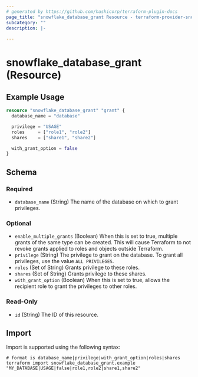 ```yaml
---
# generated by https://github.com/hashicorp/terraform-plugin-docs
page_title: "snowflake_database_grant Resource - terraform-provider-snowflake"
subcategory: ""
description: |-
  
---
```


# snowflake_database_grant (Resource)



## Example Usage

```terraform
resource "snowflake_database_grant" "grant" {
  database_name = "database"

  privilege = "USAGE"
  roles     = ["role1", "role2"]
  shares    = ["share1", "share2"]

  with_grant_option = false
}
```

<!-- schema generated by tfplugindocs -->
## Schema

### Required

- `database_name` (String) The name of the database on which to grant privileges.

### Optional

- `enable_multiple_grants` (Boolean) When this is set to true, multiple grants of the same type can be created. This will cause Terraform to not revoke grants applied to roles and objects outside Terraform.
- `privilege` (String) The privilege to grant on the database. To grant all privileges, use the value `ALL PRIVILEGES`.
- `roles` (Set of String) Grants privilege to these roles.
- `shares` (Set of String) Grants privilege to these shares.
- `with_grant_option` (Boolean) When this is set to true, allows the recipient role to grant the privileges to other roles.

### Read-Only

- `id` (String) The ID of this resource.

## Import

Import is supported using the following syntax:

```shell
# format is database_name|privilege|with_grant_option|roles|shares
terraform import snowflake_database_grant.example "MY_DATABASE|USAGE|false|role1,role2|share1,share2"
```
